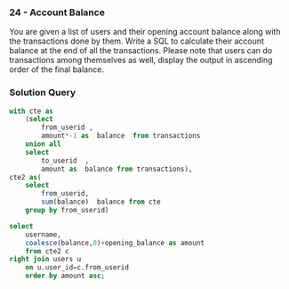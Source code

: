 ###  24 - Account Balance

You are given a list of users and their opening account balance along with the transactions done by them. Write a SQL to calculate their account balance at the end of all the transactions. Please note that users can do transactions among themselves as well, display the output in ascending order of the final balance.


### Solution Query

```sql
with cte as
	(select  
		from_userid ,
		amount*-1 as  balance  from transactions 
	union all
	select  
		to_userid  ,
		amount as  balance from transactions),
cte2 as(
	select 
		from_userid,
		sum(balance)  balance from cte
	group by from_userid)

select 
	username,
	coalesce(balance,0)+opening_balance as amount  
	from cte2 c
right join users u 
	on u.user_id=c.from_userid
	order by amount asc;

```

